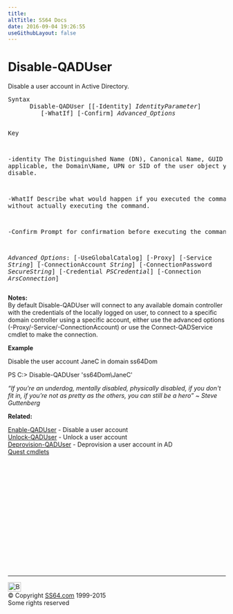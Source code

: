 ```yaml
---
title:
altTitle: SS64 Docs
date: 2016-09-04 19:26:55
useGithubLayout: false
---
```

<!-- #BeginLibraryItem "/Library/head_ps.lbi" --><!-- #EndLibraryItem --><h1>Disable-QADUser</h1> 
<p>Disable a user account in Active Directory.</p>
<pre>Syntax
      Disable-QADUser [[-Identity] <i>IdentityParameter</i>]
         [-WhatIf] [-Confirm] <i>Advanced_Options</i>

Key

   -identity    The Distinguished Name (DN), Canonical Name, GUID or, where applicable,
                the Domain\Name, UPN or SID of the user object you wish to disable. 

   -WhatIf      Describe what would happen if you executed the command,
                without actually executing the command.

   -Confirm     Prompt for confirmation before executing the command.

   <i>Advanced_Options</i>:
                [-UseGlobalCatalog] [-Proxy] [-Service <i>String</i>]
                [-ConnectionAccount <i>String</i>] [-ConnectionPassword <i>SecureString</i>]
                [-Credential <i>PSCredential</i>] [-Connection <i>ArsConnection</i>]</pre>
<p>
  <b>Notes:</b>        <br>
By default <span class="code">Disable-QADUser</span> will connect to any available domain controller with the credentials of the locally logged on user, to connect to a specific domain controller using a specific account, either use the advanced options (-Proxy/-Service/-ConnectionAccount) or use the <span class="code">Connect-QADService</span> cmdlet to make the connection. </p>
<p><b>Example</b></p>
<p>Disable the user account JaneC in domain ss64Dom </p>
<p><span class="code">PS C:&gt; Disable-QADUser 'ss64Dom\JaneC'</span></p>
<p class="quote"><i> “If you're an underdog, mentally disabled, physically disabled, if you don't fit in, if you're not as pretty as the others, you can still be a hero” ~ Steve Guttenberg</i></p>
<p><b>Related:</b></p>
<p> <a href="enable-qaduser.html">Enable-QADUser</a> - Disable a user account <br>
<a href="unlock-qaduser.html">Unlock-QADUser</a> - Unlock a user account<br> 
<a href="deprovision-qaduser.html">Deprovision-QADUser</a> - Deprovision a user account in AD<br>
<a href="quest.html">Quest cmdlets</a></p><!-- #BeginLibraryItem "/Library/foot_ps.lbi" --><p>
<!-- PowerShell300 -->
<ins class="adsbygoogle" style="display:inline-block;width:300px;height:250px" data-ad-client="ca-pub-6140977852749469" data-ad-slot="6253539900"></ins>
<script>
(adsbygoogle = window.adsbygoogle || []).push({});
</script></p>
<hr>
<div id="bl" class="footer"><a href="disable-qaduser.html#"><img src="../images/top.png" width="30" height="22" alt="Back to the Top"></a></div>
<div id="br" class="footer, tagline">© Copyright <a href="http://ss64.com/">SS64.com</a> 1999-2015<br>
Some rights reserved</div><!-- #EndLibraryItem -->

